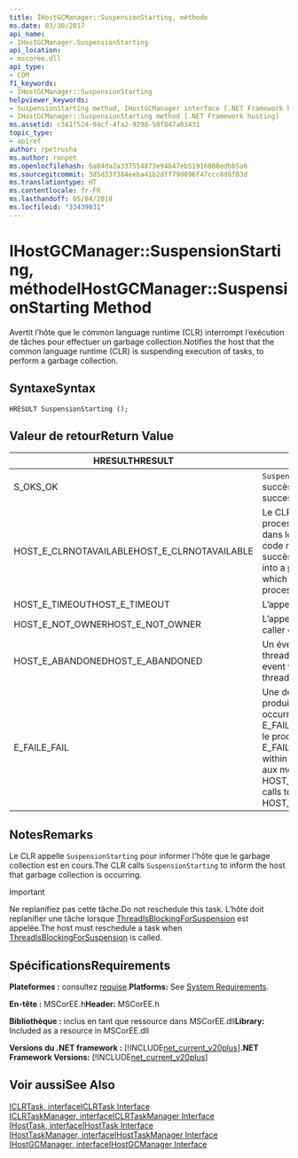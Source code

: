 ```yaml
---
title: IHostGCManager::SuspensionStarting, méthode
ms.date: 03/30/2017
api_name:
- IHostGCManager.SuspensionStarting
api_location:
- mscoree.dll
api_type:
- COM
f1_keywords:
- IHostGCManager::SuspensionStarting
helpviewer_keywords:
- SuspensionStarting method, IHostGCManager interface [.NET Framework hosting]
- IHostGCManager::SuspensionStarting method [.NET Framework hosting]
ms.assetid: c381f524-94cf-4fa2-9298-50f847a03431
topic_type:
- apiref
author: rpetrusha
ms.author: ronpet
ms.openlocfilehash: 6a84da2a337554873e94b47eb51916088edbb5a6
ms.sourcegitcommit: 3d5d33f384eeba41b2dff79d096f47ccc8d8f03d
ms.translationtype: HT
ms.contentlocale: fr-FR
ms.lasthandoff: 05/04/2018
ms.locfileid: "33439031"
---
```

# <a name="ihostgcmanagersuspensionstarting-method"></a><span data-ttu-id="83691-102">IHostGCManager::SuspensionStarting, méthode</span><span class="sxs-lookup"><span data-stu-id="83691-102">IHostGCManager::SuspensionStarting Method</span></span>
<span data-ttu-id="83691-103">Avertit l’hôte que le common language runtime (CLR) interrompt l’exécution de tâches pour effectuer un garbage collection.</span><span class="sxs-lookup"><span data-stu-id="83691-103">Notifies the host that the common language runtime (CLR) is suspending execution of tasks, to perform a garbage collection.</span></span>  
  
## <a name="syntax"></a><span data-ttu-id="83691-104">Syntaxe</span><span class="sxs-lookup"><span data-stu-id="83691-104">Syntax</span></span>  
  
```  
HRESULT SuspensionStarting ();  
```  
  
## <a name="return-value"></a><span data-ttu-id="83691-105">Valeur de retour</span><span class="sxs-lookup"><span data-stu-id="83691-105">Return Value</span></span>  
  
|<span data-ttu-id="83691-106">HRESULT</span><span class="sxs-lookup"><span data-stu-id="83691-106">HRESULT</span></span>|<span data-ttu-id="83691-107">Description</span><span class="sxs-lookup"><span data-stu-id="83691-107">Description</span></span>|  
|-------------|-----------------|  
|<span data-ttu-id="83691-108">S_OK</span><span class="sxs-lookup"><span data-stu-id="83691-108">S_OK</span></span>|<span data-ttu-id="83691-109">`SuspensionStarting` retourné avec succès.</span><span class="sxs-lookup"><span data-stu-id="83691-109">`SuspensionStarting` returned successfully.</span></span>|  
|<span data-ttu-id="83691-110">HOST_E_CLRNOTAVAILABLE</span><span class="sxs-lookup"><span data-stu-id="83691-110">HOST_E_CLRNOTAVAILABLE</span></span>|<span data-ttu-id="83691-111">Le CLR n’a pas été chargé dans un processus ou le CLR est dans un état dans lequel il ne peut pas exécuter du code managé ou traiter l’appel avec succès.</span><span class="sxs-lookup"><span data-stu-id="83691-111">The CLR has not been loaded into a process, or the CLR is in a state in which it cannot run managed code or process the call successfully.</span></span>|  
|<span data-ttu-id="83691-112">HOST_E_TIMEOUT</span><span class="sxs-lookup"><span data-stu-id="83691-112">HOST_E_TIMEOUT</span></span>|<span data-ttu-id="83691-113">L’appel a expiré.</span><span class="sxs-lookup"><span data-stu-id="83691-113">The call timed out.</span></span>|  
|<span data-ttu-id="83691-114">HOST_E_NOT_OWNER</span><span class="sxs-lookup"><span data-stu-id="83691-114">HOST_E_NOT_OWNER</span></span>|<span data-ttu-id="83691-115">L’appelant ne possède pas le verrou.</span><span class="sxs-lookup"><span data-stu-id="83691-115">The caller does not own the lock.</span></span>|  
|<span data-ttu-id="83691-116">HOST_E_ABANDONED</span><span class="sxs-lookup"><span data-stu-id="83691-116">HOST_E_ABANDONED</span></span>|<span data-ttu-id="83691-117">Un événement a été annulé alors qu’un thread bloqué ou une fibre l’attendait.</span><span class="sxs-lookup"><span data-stu-id="83691-117">An event was canceled while a blocked thread or fiber was waiting on it.</span></span>|  
|<span data-ttu-id="83691-118">E_FAIL</span><span class="sxs-lookup"><span data-stu-id="83691-118">E_FAIL</span></span>|<span data-ttu-id="83691-119">Une défaillance grave et inconnue s’est produite.</span><span class="sxs-lookup"><span data-stu-id="83691-119">An unknown catastrophic failure occurred.</span></span> <span data-ttu-id="83691-120">Lorsqu’une méthode retourne E_FAIL, le CLR n’est plus utilisable dans le processus.</span><span class="sxs-lookup"><span data-stu-id="83691-120">When a method returns E_FAIL, the CLR is no longer usable within the process.</span></span> <span data-ttu-id="83691-121">Les appels suivants aux méthodes d’hébergement retournent HOST_E_CLRNOTAVAILABLE.</span><span class="sxs-lookup"><span data-stu-id="83691-121">Subsequent calls to hosting methods return HOST_E_CLRNOTAVAILABLE.</span></span>|  
  
## <a name="remarks"></a><span data-ttu-id="83691-122">Notes</span><span class="sxs-lookup"><span data-stu-id="83691-122">Remarks</span></span>  
 <span data-ttu-id="83691-123">Le CLR appelle `SuspensionStarting` pour informer l’hôte que le garbage collection est en cours.</span><span class="sxs-lookup"><span data-stu-id="83691-123">The CLR calls `SuspensionStarting` to inform the host that garbage collection is occurring.</span></span>  
  
> [!IMPORTANT]
>  <span data-ttu-id="83691-124">Ne replanifiez pas cette tâche.</span><span class="sxs-lookup"><span data-stu-id="83691-124">Do not reschedule this task.</span></span> <span data-ttu-id="83691-125">L’hôte doit replanifier une tâche lorsque [ThreadIsBlockingForSuspension](../../../../docs/framework/unmanaged-api/hosting/ihostgcmanager-threadisblockingforsuspension-method.md) est appelée.</span><span class="sxs-lookup"><span data-stu-id="83691-125">The host must reschedule a task when [ThreadIsBlockingForSuspension](../../../../docs/framework/unmanaged-api/hosting/ihostgcmanager-threadisblockingforsuspension-method.md) is called.</span></span>  
  
## <a name="requirements"></a><span data-ttu-id="83691-126">Spécifications</span><span class="sxs-lookup"><span data-stu-id="83691-126">Requirements</span></span>  
 <span data-ttu-id="83691-127">**Plateformes :** consultez [requise](../../../../docs/framework/get-started/system-requirements.md).</span><span class="sxs-lookup"><span data-stu-id="83691-127">**Platforms:** See [System Requirements](../../../../docs/framework/get-started/system-requirements.md).</span></span>  
  
 <span data-ttu-id="83691-128">**En-tête :** MSCorEE.h</span><span class="sxs-lookup"><span data-stu-id="83691-128">**Header:** MSCorEE.h</span></span>  
  
 <span data-ttu-id="83691-129">**Bibliothèque :** inclus en tant que ressource dans MSCorEE.dll</span><span class="sxs-lookup"><span data-stu-id="83691-129">**Library:** Included as a resource in MSCorEE.dll</span></span>  
  
 <span data-ttu-id="83691-130">**Versions du .NET framework :** [!INCLUDE[net_current_v20plus](../../../../includes/net-current-v20plus-md.md)]</span><span class="sxs-lookup"><span data-stu-id="83691-130">**.NET Framework Versions:** [!INCLUDE[net_current_v20plus](../../../../includes/net-current-v20plus-md.md)]</span></span>  
  
## <a name="see-also"></a><span data-ttu-id="83691-131">Voir aussi</span><span class="sxs-lookup"><span data-stu-id="83691-131">See Also</span></span>  
 [<span data-ttu-id="83691-132">ICLRTask, interface</span><span class="sxs-lookup"><span data-stu-id="83691-132">ICLRTask Interface</span></span>](../../../../docs/framework/unmanaged-api/hosting/iclrtask-interface.md)  
 [<span data-ttu-id="83691-133">ICLRTaskManager, interface</span><span class="sxs-lookup"><span data-stu-id="83691-133">ICLRTaskManager Interface</span></span>](../../../../docs/framework/unmanaged-api/hosting/iclrtaskmanager-interface.md)  
 [<span data-ttu-id="83691-134">IHostTask, interface</span><span class="sxs-lookup"><span data-stu-id="83691-134">IHostTask Interface</span></span>](../../../../docs/framework/unmanaged-api/hosting/ihosttask-interface.md)  
 [<span data-ttu-id="83691-135">IHostTaskManager, interface</span><span class="sxs-lookup"><span data-stu-id="83691-135">IHostTaskManager Interface</span></span>](../../../../docs/framework/unmanaged-api/hosting/ihosttaskmanager-interface.md)  
 [<span data-ttu-id="83691-136">IHostGCManager, interface</span><span class="sxs-lookup"><span data-stu-id="83691-136">IHostGCManager Interface</span></span>](../../../../docs/framework/unmanaged-api/hosting/ihostgcmanager-interface.md)
